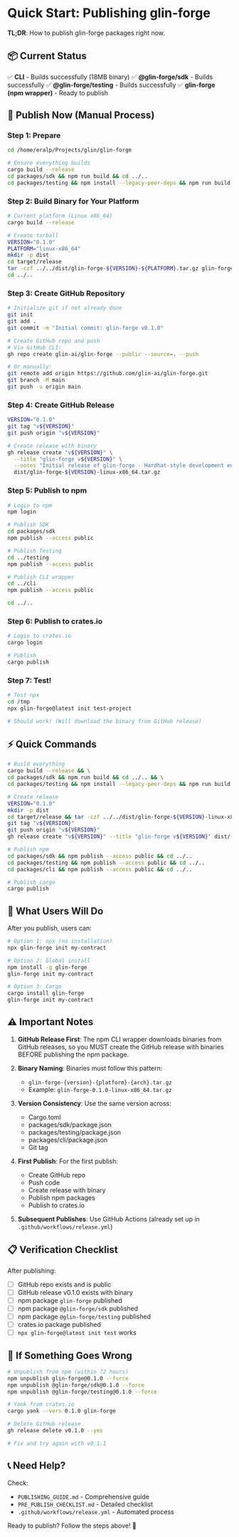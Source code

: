 # Quick Start: Publishing glin-forge

**TL;DR**: How to publish glin-forge packages right now.

## 📦 Current Status

✅ **CLI** - Builds successfully (18MB binary)
✅ **@glin-forge/sdk** - Builds successfully
✅ **@glin-forge/testing** - Builds successfully
✅ **glin-forge (npm wrapper)** - Ready to publish

## 🚀 Publish Now (Manual Process)

### Step 1: Prepare

```bash
cd /home/eralp/Projects/glin/glin-forge

# Ensure everything builds
cargo build --release
cd packages/sdk && npm run build && cd ../..
cd packages/testing && npm install --legacy-peer-deps && npm run build && cd ../..
```

### Step 2: Build Binary for Your Platform

```bash
# Current platform (Linux x86_64)
cargo build --release

# Create tarball
VERSION="0.1.0"
PLATFORM="linux-x86_64"
mkdir -p dist
cd target/release
tar -czf ../../dist/glin-forge-${VERSION}-${PLATFORM}.tar.gz glin-forge
cd ../..
```

### Step 3: Create GitHub Repository

```bash
# Initialize git if not already done
git init
git add .
git commit -m "Initial commit: glin-forge v0.1.0"

# Create GitHub repo and push
# Via GitHub CLI:
gh repo create glin-ai/glin-forge --public --source=. --push

# Or manually:
git remote add origin https://github.com/glin-ai/glin-forge.git
git branch -M main
git push -u origin main
```

### Step 4: Create GitHub Release

```bash
VERSION="0.1.0"
git tag "v${VERSION}"
git push origin "v${VERSION}"

# Create release with binary
gh release create "v${VERSION}" \
  --title "glin-forge v${VERSION}" \
  --notes "Initial release of glin-forge - Hardhat-style development environment for GLIN Network smart contracts" \
  dist/glin-forge-${VERSION}-linux-x86_64.tar.gz
```

### Step 5: Publish to npm

```bash
# Login to npm
npm login

# Publish SDK
cd packages/sdk
npm publish --access public

# Publish Testing
cd ../testing
npm publish --access public

# Publish CLI wrapper
cd ../cli
npm publish --access public

cd ../..
```

### Step 6: Publish to crates.io

```bash
# Login to crates.io
cargo login

# Publish
cargo publish
```

### Step 7: Test!

```bash
# Test npx
cd /tmp
npx glin-forge@latest init test-project

# Should work! (Will download the binary from GitHub release)
```

## ⚡ Quick Commands

```bash
# Build everything
cargo build --release && \
cd packages/sdk && npm run build && cd ../.. && \
cd packages/testing && npm install --legacy-peer-deps && npm run build && cd ../..

# Create release
VERSION="0.1.0"
mkdir -p dist
cd target/release && tar -czf ../../dist/glin-forge-${VERSION}-linux-x86_64.tar.gz glin-forge && cd ../..
git tag "v${VERSION}"
git push origin "v${VERSION}"
gh release create "v${VERSION}" --title "glin-forge v${VERSION}" dist/*.tar.gz

# Publish npm
cd packages/sdk && npm publish --access public && cd ../..
cd packages/testing && npm publish --access public && cd ../..
cd packages/cli && npm publish --access public && cd ../..

# Publish cargo
cargo publish
```

## 🎯 What Users Will Do

After you publish, users can:

```bash
# Option 1: npx (no installation)
npx glin-forge init my-contract

# Option 2: Global install
npm install -g glin-forge
glin-forge init my-contract

# Option 3: Cargo
cargo install glin-forge
glin-forge init my-contract
```

## ⚠️ Important Notes

1. **GitHub Release First**: The npm CLI wrapper downloads binaries from GitHub releases, so you MUST create the GitHub release with binaries BEFORE publishing the npm package.

2. **Binary Naming**: Binaries must follow this pattern:
   - `glin-forge-{version}-{platform}-{arch}.tar.gz`
   - Example: `glin-forge-0.1.0-linux-x86_64.tar.gz`

3. **Version Consistency**: Use the same version across:
   - Cargo.toml
   - packages/sdk/package.json
   - packages/testing/package.json
   - packages/cli/package.json
   - Git tag

4. **First Publish**: For the first publish:
   - Create GitHub repo
   - Push code
   - Create release with binary
   - Publish npm packages
   - Publish to crates.io

5. **Subsequent Publishes**: Use GitHub Actions (already set up in `.github/workflows/release.yml`)

## 📋 Verification Checklist

After publishing:

- [ ] GitHub repo exists and is public
- [ ] GitHub release v0.1.0 exists with binary
- [ ] npm package `glin-forge` published
- [ ] npm package `@glin-forge/sdk` published
- [ ] npm package `@glin-forge/testing` published
- [ ] crates.io package published
- [ ] `npx glin-forge@latest init test` works

## 🐛 If Something Goes Wrong

```bash
# Unpublish from npm (within 72 hours)
npm unpublish glin-forge@0.1.0 --force
npm unpublish @glin-forge/sdk@0.1.0 --force
npm unpublish @glin-forge/testing@0.1.0 --force

# Yank from crates.io
cargo yank --vers 0.1.0 glin-forge

# Delete GitHub release
gh release delete v0.1.0 --yes

# Fix and try again with v0.1.1
```

## 📞 Need Help?

Check:
- `PUBLISHING_GUIDE.md` - Comprehensive guide
- `PRE_PUBLISH_CHECKLIST.md` - Detailed checklist
- `.github/workflows/release.yml` - Automated process

Ready to publish? Follow the steps above! 🚀
